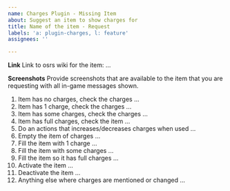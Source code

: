 ```yaml
---
name: Charges Plugin - Missing Item
about: Suggest an item to show charges for
title: Name of the item - Request
labels: 'a: plugin-charges, l: feature'
assignees: ''

---
```


**Link**
Link to osrs wiki for the item: ...

**Screenshots**
Provide screenshots that are available to the item that you are requesting with all in-game messages shown.

1. Item has no charges, check the charges
...
2. Item has 1 charge, check the charges
...
3. Item has some charges, check the charges
...
4. Item has full charges, check the item
...
5. Do an actions that increases/decreases charges when used
...
6. Empty the item of charges
...
7. Fill the item with 1 charge
...
8. Fill the item with some charges
...
9. Fill the item so it has full charges
...
10. Activate the item
...
11. Deactivate the item
...
12. Anything else where charges are mentioned or changed
...
